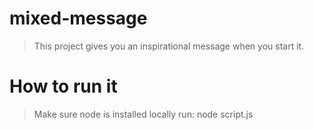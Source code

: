 # mixed-message

> This project gives you an inspirational message when you start it.

# How to run it
> Make sure node is installed locally
> run: node script.js

